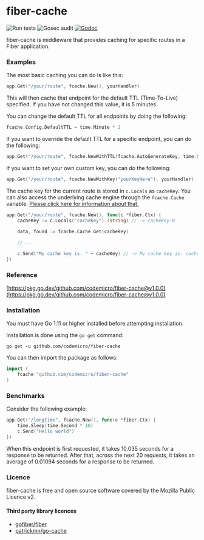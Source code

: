 # fiber-cache
![Run tests](https://github.com/codemicro/fiber-cache/workflows/Run%20tests/badge.svg) ![Gosec audit](https://github.com/codemicro/fiber-cache/workflows/Gosec%20audit/badge.svg) [![Godoc](https://godoc.org/github.com/codemicro/fiber-cache?status.svg)](https://pkg.go.dev/github.com/codemicro/fiber-cache@v1.0.0)

fiber-cache is middleware that provides caching for specific routes in a Fiber application.

### Examples

The most basic caching you can do is like this:

```go
app.Get("/your/route", fcache.New(), yourHandler)
```

This will then cache that endpoint for the default TTL (Time-To-Live) specified. If you have not changed this value, it is 5 minutes.

You can change the default TTL for all endpoints by doing the following:

```go
fcache.Config.DefaultTTL = time.Minute * 2
```

If you want to override the default TTL for a specific endpoint, you can do the following:

```go
app.Get("/your/route", fcache.NewWithTTL(fcache.AutoGenerateKey, time.Second*20), yourHandler)
```

If you want to set your own custom key, you can do the following:

```go
app.Get("/your/route", fcache.NewWithKey("yourKeyHere"), yourHandler)
```

The cache key for the current route is stored in `c.Locals` as `cacheKey`. You can also access the underlying cache engine through the `fcache.Cache` variable. [Please click here for information about that.](https://github.com/patrickmn/go-cache)

```go
app.Get("/your/route", fcache.New(), func(c *fiber.Ctx) {
    cacheKey := c.Locals("cacheKey").(string) // -> cacheKey-0
    
    data, found := fcache.Cache.Get(cacheKey)

    // ...

    c.Send("My cache key is: " + cacheKey) // -> My cache key is: cacheKey-0
})
```

### Reference

[https://pkg.go.dev/github.com/codemicro/fiber-cache@v1.0.0](https://pkg.go.dev/github.com/codemicro/fiber-cache@v1.0.0)

### Installation
You must have Go 1.11 or higher installed before attempting installation.

Installation is done using the `go get` command:

```
go get -u github.com/codemicro/fiber-cache
```

You can then import the package as follows:

```go
import (
    fcache "github.com/codemicro/fiber-cache"
)
```

### Benchmarks

Consider the following example:

```go
app.Get("/longtime", fcache.New(), func(c *fiber.Ctx) {
    time.Sleep(time.Second * 10)
    c.Send("Hello world")
})
```

When this endpoint is first requested, it takes 10.035 seconds for a response to be returned. After that, across the next 20 requests, it takes an average of 0.01094 seconds for a response to be returned.

### Licence
fiber-cache is free and open source software covered by the Mozilla Public Licence v2.

#### Third party library licences
* [gofiber/fiber](https://github.com/gofiber/fiber/blob/master/LICENSE)
* [patrickmn/go-cache](https://github.com/patrickmn/go-cache/blob/master/LICENSE)

